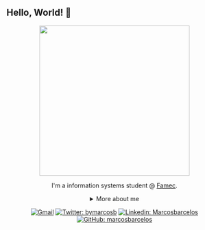 ## Hello, World! 👋

<div align="center">
  
<img width = 350px src="https://i0.wp.com/media.giphy.com/media/124rIiBX0Kh5Cw/giphy.gif" />

I'm a information systems student @ [Famec](http://faculdadefamec.com.br/).

<details>
  <summary> More about me</summary>
<div align="left">
 
``` js
const marcosb = {
    personal: {
        fullName: 'Marcos Barcelos',
        birthDate: '2004-05-21',
        pronouns: 'he' | 'him',
        interests: ['music', 'games', 'language learning', 'anime', 'sports'],
        motivation: [
            'promote technology as an impact factor in peoples lives',
            'Making life easier and smarter through tech'
        ],
    },
    technical: {
        technologies: {
            frontEnd: {
                Javascript: ['Vanilla JS', 'React', 'Redux', 'Jest'],
                HTML: ['HTML5', 'Semantic HTML'],
                CSS: ['sass', 'styled-components', 'Bootstrap'],
            },
            backEnd: {
                Javascript: ['Node.js', 'Express']
            },
            tools: ['vscode', 'windows', 'linux', 'figma', 'cmd', 'git'],
        },
    }
}
```
  </div>
</details>

[![Gmail](https://img.shields.io/twitter/url?label=email&logo=gmail&style=social&url=http%3A%2F%2Fmailto%3Astephanyn7%40gmail.com)](mailto:marcosbarcelosdev@gmail.com)
[![Twitter: bymarcosb](https://img.shields.io/twitter/follow/bymarcosb?style=social)](https://twitter.com/bymarcosb)
[![Linkedin: Marcosbarcelos](https://img.shields.io/badge/-marcosbarcelos-blue?style=flat-square&logo=Linkedin&logoColor=white&link=https://www.linkedin.com/in/marcosbarcelos/)](https://www.linkedin.com/in/marcosbarcelos/)
[![GitHub: marcosbarcelos](https://img.shields.io/github/followers/marcosbarcelos?label=follow&style=social)](https://github.com/marcosbarcelos)

